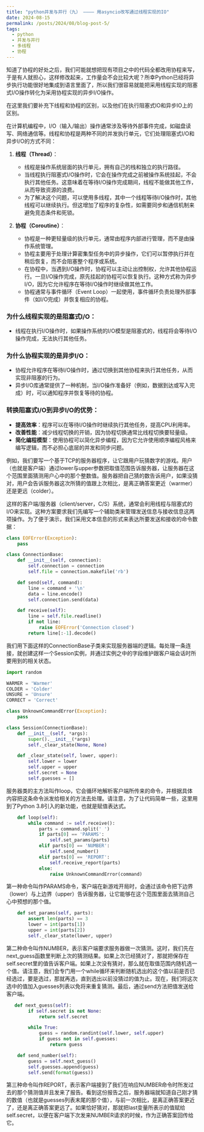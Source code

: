 ```yaml
---
title: "python并发与并行（九） ———— 用asyncio改写通过线程实现的IO"
date: 2024-08-15
permalink: /posts/2024/08/blog-post-5/
tags:
  - python
  - 并发与并行
  - 多线程
  - 协程
---
```


知道了协程的好处之后，我们可能就想把现有项目之中的代码全都改用协程来写，于是有人就担心，这样修改起来，工作量会不会比较大呢？所幸Python已经将异步执行功能很好地集成到语言里面了，所以我们很容易就能把采用线程实现的阻塞式I/O操作转化为采用协程实现的异步I/O操作。

在这里我们要补充下线程和协程的区别，以及他们在执行阻塞式IO和异步IO上的区别。

在计算机编程中，I/O（输入/输出）操作通常涉及等待外部事件完成，如磁盘读写、网络通信等。线程和协程是两种不同的并发执行单元，它们处理阻塞式I/O和异步I/O的方式不同：

1. **线程（Thread）**：
   - 线程是操作系统层面的执行单元，拥有自己的栈和独立的执行路径。
   - 当线程执行阻塞式I/O操作时，它会在操作完成之前被操作系统挂起，不会执行其他任务。这意味着在等待I/O操作完成期间，线程不能做其他工作，从而导致资源的浪费。
   - 为了解决这个问题，可以使用多线程，其中一个线程等待I/O操作时，其他线程可以继续执行。但这增加了程序的复杂性，如需要同步和通信机制来避免竞态条件和死锁。

2. **协程（Coroutine）**：
   - 协程是一种更轻量级的执行单元，通常由程序内部进行管理，而不是由操作系统管理。
   - 协程主要用于处理计算密集型任务中的异步操作，它们可以暂停执行并在稍后恢复，而不会阻塞整个程序或系统。
   - 在协程中，当遇到I/O操作时，协程可以主动让出控制权，允许其他协程运行。一旦I/O操作完成，原先挂起的协程可以恢复执行。这种方式称为异步I/O，因为它允许程序在等待I/O操作时继续做其他工作。
   - 协程通常与事件循环（Event Loop）一起使用，事件循环负责处理外部事件（如I/O完成）并恢复相应的协程。

### 为什么线程实现的是阻塞式I/O：
- 线程在执行I/O操作时，如果操作系统的I/O模型是阻塞式的，线程将会等待I/O操作完成，无法执行其他任务。

### 为什么协程实现的是异步I/O：
- 协程允许程序在等待I/O操作时，通过切换到其他协程来执行其他任务，从而实现非阻塞的行为。
- 异步I/O库通常提供了一种机制，当I/O操作准备好（例如，数据到达或写入完成）时，可以通知程序并恢复等待的协程。

### 转换阻塞式I/O到异步I/O的优势：
- **提高效率**：程序可以在等待I/O操作时继续执行其他任务，提高CPU利用率。
- **改善性能**：减少线程切换的开销，因为协程切换通常比线程切换要轻量级。
- **简化编程模型**：使用协程可以简化异步编程，因为它允许使用顺序编程风格来编写逻辑，而不必担心底层的并发和同步问题。


例如，我们要写一个基于TCP的服务器程序，让它跟用户玩猜数字的游戏。用户（也就是客户端）通过lower与upper参数把取值范围告诉服务器，让服务器在这个范围里面猜测用户心中的那个整数值。服务器把自己猜的数告诉用户，如果没猜对，用户会告诉服务器这次所猜的值跟上次相比，是离正确答案更近（warmer）还是更远（colder）。

这样的客户端/服务器（client/server，C/S）系统，通常会利用线程与阻塞式的I/O来实现。这种方案要求我们先编写一个辅助类来管理发送信息与接收信息这两项操作。为了便于演示，我们采用文本信息的形式来表达所要发送和接收的命令数据：

```python
class EOFError(Exception):
    pass

class ConnectionBase:
    def __init__(self, connection):
        self.connection = connection
        self.file = connection.makefile('rb')

    def send(self, command):
        line = command + '\n'
        data = line.encode()
        self.connection.send(data)

    def receive(self):
        line = self.file.readline()
        if not line:
            raise EOFError('Connection closed')
        return line[:-1].decode()
```

我们用下面这样的ConnectionBase子类来实现服务器端的逻辑。每处理一条连接，就创建这样一个Session实例，并通过实例之中的字段维护跟客户端会话时所要用到的相关状态。

```python
import random

WARMER = 'Warmer'
COLDER = 'Colder'
UNSURE = 'Unsure'
CORRECT = 'Correct'

class UnknownCommandError(Exception):
    pass

class Session(ConnectionBase):
    def __init__(self, *args):
        super().__init__(*args)
        self._clear_state(None, None)

    def _clear_state(self, lower, upper):
        self.lower = lower
        self.upper = upper
        self.secret = None
        self.guesses = []

```

服务器类的主方法叫作loop，它会循环地解析客户端所传来的命令，并根据具体内容把这条命令派发给相关的方法去处理。请注意，为了让代码简单一些，这里用到了Python 3.8引入的新功能，也就是赋值表达式。

```python
    def loop(self):
        while command := self.receive():
            parts = command.split(' ')
            if parts[0] == 'PARAMS':
                self.set_params(parts)
            elif parts[0] == 'NUMBER':
                self.send_number()
            elif parts[0] == 'REPORT':
                self.receive_report(parts)
            else:
                raise UnknownCommandError(command)
```

第一种命令叫作PARAMS命令，客户端在新游戏开局时，会通过该命令把下边界（lower）与上边界（upper）告诉服务器，让它能够在这个范围里面去猜测自己心中预想的那个值。

```python
    def set_params(self, parts):
        assert len(parts) == 3
        lower = int(parts[1])
        upper = int(parts[2])
        self._clear_state(lower, upper)
```

第二种命令叫作NUMBER，表示客户端要求服务器做一次猜测。这时，我们先在next_guess函数里判断上次的猜测结果。如果上次已经猜对了，那就把保存在self.secret里的值告诉客户端。如果上次没有猜对，那么就在取值范围内随机选一个值。请注意，我们会专门用一个while循环来判断随机选出的这个值以前是否已经选过，要是选过，那就再选，直到选出以前没猜过的值为止。现在，我们将这次选中的值加入guesses列表以免将来重复猜测。最后，通过send方法把值发送给客户端。

```python
   def next_guess(self):
        if self.secret is not None:
            return self.secret

        while True:
            guess = random.randint(self.lower, self.upper)
            if guess not in self.guesses:
                return guess

    def send_number(self):
        guess = self.next_guess()
        self.guesses.append(guess)
        self.send(format(guess))
```

第三种命令叫作REPORT，表示客户端接到了我们在响应NUMBER命令时所发过去的那个猜测值并且发来了报告。看到这份报告之后，服务器端就知道自己刚才猜的数值（也就是guesses列表末尾的那个值），与前一次相比，是离正确答案更近了，还是离正确答案更远了。如果恰好猜对，那就把last变量所表示的值赋给self.secret，以便在客户端下次发来NUMBER请求的时候，作为正确答案回传给它。
